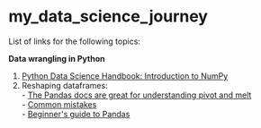# my_data_science_journey
List of links for the following topics:

**Data wrangling in Python**  
  1. [Python Data Science Handbook: Introduction to NumPy](https://jakevdp.github.io/PythonDataScienceHandbook/02.00-introduction-to-numpy.html)
  2. Reshaping dataframes:  
    - [The Pandas docs are great for understanding pivot and melt](https://pandas.pydata.org/pandas-docs/stable/user_guide/reshaping.html)  
    - [Common mistakes](https://nikgrozev.com/2015/07/01/reshaping-in-pandas-pivot-pivot-table-stack-and-unstack-explained-with-pictures/)  
    - [Beginner's guide to Pandas](https://pandas.pydata.org/pandas-docs/stable/getting_started/10min.html)

